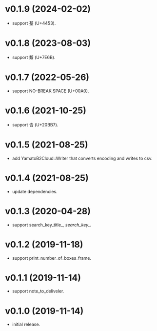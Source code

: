 # v0.1.9 (2024-02-02)

* support 䑓 (U+4453).

# v0.1.8 (2023-08-03)

* support 繫 (U+7E6B).

# v0.1.7 (2022-05-26)

* support NO-BREAK SPACE (U+00A0).

# v0.1.6 (2021-10-25)

* support 𠮷 (U+20BB7).

# v0.1.5 (2021-08-25)

* add YamatoB2Cloud::Writer that converts encoding and writes to csv.

# v0.1.4 (2021-08-25)

* update dependencies.

# v0.1.3 (2020-04-28)

* support search_key_title_*, search_key_*.

# v0.1.2 (2019-11-18)

* support print_number_of_boxes_frame.

# v0.1.1 (2019-11-14)

* support note_to_deliveler.

# v0.1.0 (2019-11-14)

* initial release.

